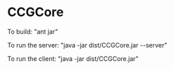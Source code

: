 # CCGCore

To build: "ant jar"

To run the server: "java -jar dist/CCGCore.jar --server"

To run the client: "java -jar dist/CCGCore.jar"
